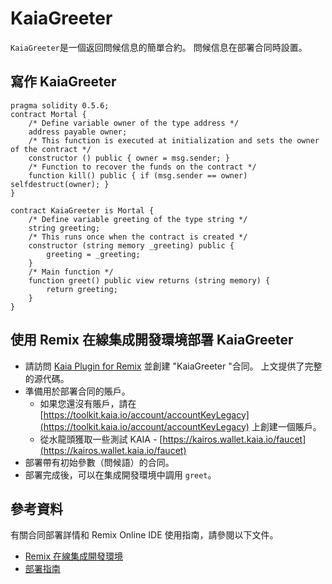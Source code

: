 # KaiaGreeter

`KaiaGreeter`是一個返回問候信息的簡單合約。 問候信息在部署合同時設置。

## 寫作 KaiaGreeter<a href="#writing-kaiagreeter" id="writing-kaiagreeter"></a>

```
pragma solidity 0.5.6;
contract Mortal {
    /* Define variable owner of the type address */
    address payable owner;
    /* This function is executed at initialization and sets the owner of the contract */
    constructor () public { owner = msg.sender; }
    /* Function to recover the funds on the contract */
    function kill() public { if (msg.sender == owner) selfdestruct(owner); }
}

contract KaiaGreeter is Mortal {
    /* Define variable greeting of the type string */
    string greeting;
    /* This runs once when the contract is created */
    constructor (string memory _greeting) public {
        greeting = _greeting;
    }
    /* Main function */
    function greet() public view returns (string memory) {
        return greeting;
    }
}
```

## 使用 Remix 在線集成開發環境部署 KaiaGreeter<a href="#deploying-kaiagreeter-using-kaia-ide" id="deploying-kaiagreeter-using-kaia-ide"></a>

- 請訪問 [Kaia Plugin for Remix](https://ide.kaia.io) 並創建 "KaiaGreeter "合同。 上文提供了完整的源代碼。
- 準備用於部署合同的賬戶。
  - 如果您還沒有賬戶，請在 [https://toolkit.kaia.io/account/accountKeyLegacy](https://toolkit.kaia.io/account/accountKeyLegacy) 上創建一個賬戶。
  - 從水龍頭獲取一些測試 KAIA - [https://kairos.wallet.kaia.io/faucet](https://kairos.wallet.kaia.io/faucet)
- 部署帶有初始參數（問候語）的合同。
- 部署完成後，可以在集成開發環境中調用 `greet`。

## 參考資料<a href="#references" id="references"></a>

有關合同部署詳情和 Remix Online IDE 使用指南，請參閱以下文件。

- [Remix 在線集成開發環境](../../smart-contracts/ide-and-tools/ide-and-tools.md#kaia-ide)
- [部署指南](../deploy/deploy.md)